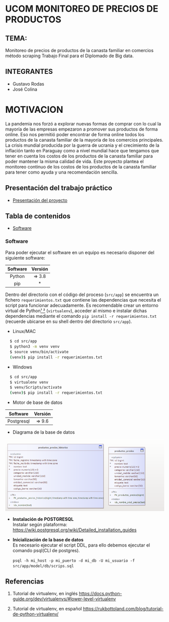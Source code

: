 # UCOM MONITOREO DE PRECIOS DE PRODUCTOS
## TEMA:
Monitoreo de precios de productos de la canasta familiar en comercios método scraping
Trabajo Final para el Diplomado de Big data.    
## INTEGRANTES
- Gustavo Rodas
- José Colina

# MOTIVACION
La pandemia nos forzó a explorar nuevas formas de comprar con lo cual la mayoría de las empresas empezaron a promover sus productos de forma online. Eso nos permitió poder encontrar de forma online todos los productos de la canasta familiar de la mayoría de los comercios principales.
La crisis mundial producida por la guerra de ucrania y el crecimiento de la inflación tanto en Paraguay como a nivel mundial hace que tengamos que tener en cuenta los costos de los productos de la canasta familiar para poder mantener la misma calidad de vida.
Este proyecto plantea el monitoreo continuo de los costos de los productos de la canasta familiar para tener como ayuda y una recomendación sencilla.

## Presentación del trabajo práctico
- [Presentación del proyecto](doc/Poster-GustavoRodas-JoseColina.pptx)
## Tabla de contenidos
- [Software](#Software)


### Software
Para poder ejecutar el software en un equipo es necesario disponer
del siguiente software:

| Software | Versión |
| :------: |:-------:|
|  Python  | => 3.8  |
|   pip    |   \*    |

Dentro del directorio con el código del proceso (`src/app`) se encuentra un fichero `requerimientos.txt` que contiene las dependencias que necesita el script para
funcionar adecuadamente. Es recomendable crear un entorno virtual de Python[¹ ²](#referencias) (`virtualenv`), acceder al mismo e instalar dichas  dependencias mediante el comando `pip install -r requerimientos.txt` (recuerde ubicarse en su shell dentro del directorio `src/app`).
- Linux/MAC
```bash
  $ cd src/app
  $ python3 -m venv venv
  $ source venv/bin/activate
  (venv)$ pip install -r requerimientos.txt
```
- Windows
```bash
  $ cd src/app
  $ virtualenv venv
  $ venv/Scripts/activate
  (venv)$ pip install -r requerimientos.txt
```
- Motor de base de datos

|  Software  | Versión |
|:----------:|:-------:|
| Postgresql | => 9.6  |

* Diagrama de la base de datos

![DER de la base de datos](src/model/DER.png)

* **Instalación de POSTGRESQL**  
Instalar según plataforma: https://wiki.postgresql.org/wiki/Detailed_installation_guides
* **Inicialización de la base de datos**  
Es necesario ejecutar el script DDL, para ello debemos ejecutar el comando psql(CLI de postgres).

   `psql -h mi_host -p mi_puerto -d mi_db -U mi_usuario -f src/app/model/db/scrips.sql`



## Referencias

1. Tutorial de virtualenv, en inglés
   https://docs.python-guide.org/dev/virtualenvs/#lower-level-virtualenv

2. Tutorial de virtualenv, en español
   https://rukbottoland.com/blog/tutorial-de-python-virtualenv/
